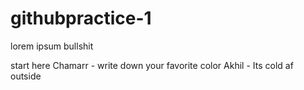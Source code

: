 # githubpractice-1
lorem ipsum bullshit

start here
Chamarr - write down your favorite color
Akhil - Its cold af outside